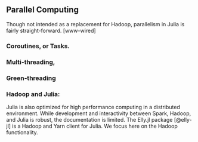 ## Parallel Computing
Though not intended as a replacement for Hadoop, parallelism in Julia is fairly
straight-forward. [www-wired]

### Coroutines, or Tasks. 
### Multi-threading,
### Green-threading
### Hadoop and Julia:
Julia is also optimized for high performance computing in a distributed
environment. While development and interactivity between Spark, Hadoop, and
Julia is robust, the documentation is limited. The Elly.jl package [@elly-jl]
is a Hadoop and Yarn client for Julia. We focus here on the Hadoop
functionality. 